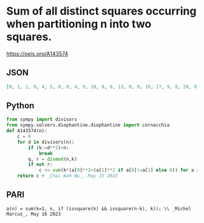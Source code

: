 # Sum of all distinct squares occurring when partitioning n into two squares\.
https://oeis.org/A143574
## JSON
```JSON
[0, 1, 1, 0, 4, 5, 0, 0, 4, 9, 10, 0, 0, 13, 0, 0, 16, 17, 9, 0, 20, 0, 0, 0, 0, 50, 26, 0, 0, 29, 0, 0, 16, 0, 34, 0, 36, 37, 0, 0, 40, 41, 0, 0, 0, 45, 0, 0, 0, 49, 75, 0, 52, 53, 0, 0, 0, 0, 58, 0, 0, 61, 0, 0, 64, 130, 0, 0, 68, 0, 0, 0, 36, 73, 74, 0, 0, 0, 0, 0, 80, 81, 82, 0, 0, 170, 0, 0, 0]
```
## Python
```Python
from sympy import divisors
from sympy.solvers.diophantine.diophantine import cornacchia
def A143574(n):
    c = 0
    for d in divisors(n):
        if (k:=d**2)>n:
            break
        q, r = divmod(n,k)
        if not r:
            c += sum(k*(a[0]**2+(a[1]**2 if a[0]!=a[1] else 0)) for a in cornacchia(1,1,q) or [])
    return c # _Chai Wah Wu_, May 15 2023
```
## PARI
```PARI
a(n) = sum(k=1, n, if (issquare(k) && issquare(n-k), k)); \\ _Michel Marcus_, May 16 2023
```
